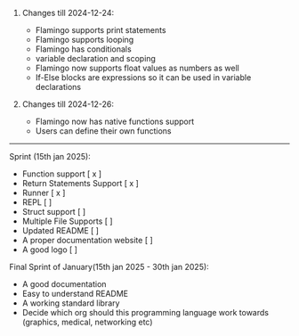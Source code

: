 1. Changes till 2024-12-24:
    * Flamingo supports print statements
    * Flamingo supports looping
    * Flamingo has conditionals
    * variable declaration and scoping
    * Flamingo now supports float values as numbers as well
    * If-Else blocks are expressions so it can be used in variable declarations

2. Changes till 2024-12-26:
    * Flamingo now has native functions support
    * Users can define their own functions

---
Sprint (15th jan 2025):
* Function support [ x ]
* Return Statements Support [ x ]
* Runner [ x ]
* REPL [  ]
* Struct support [  ]
* Multiple File Supports [  ]
* Updated README [  ]
* A proper documentation website [  ]
* A good logo [  ]

Final Sprint of January(15th jan 2025 - 30th jan 2025):
* A good documentation
* Easy to understand README
* A working standard library
* Decide which org should this programming language work towards (graphics, medical, networking etc)
